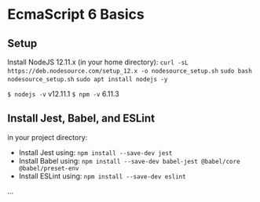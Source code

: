 # EcmaScript 6 Basics
## Setup
Install NodeJS 12.11.x
(in your home directory):
`curl -sL https://deb.nodesource.com/setup_12.x -o nodesource_setup.sh`
`sudo bash nodesource_setup.sh`
`sudo apt install nodejs -y`

`$ nodejs -v`
v12.11.1
`$ npm -v`
6.11.3

## Install Jest, Babel, and ESLint
in your project directory:

- Install Jest using: `npm install --save-dev jest`
- Install Babel using: `npm install --save-dev babel-jest @babel/core @babel/preset-env`
- Install ESLint using: `npm install --save-dev eslint`

...